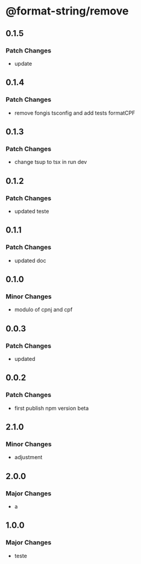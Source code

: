 # @format-string/remove

## 0.1.5

### Patch Changes

- update

## 0.1.4

### Patch Changes

- remove fongis tsconfig and add tests formatCPF

## 0.1.3

### Patch Changes

- change tsup to tsx in run dev

## 0.1.2

### Patch Changes

- updated teste

## 0.1.1

### Patch Changes

- updated doc

## 0.1.0

### Minor Changes

- modulo of cpnj and cpf

## 0.0.3

### Patch Changes

- updated

## 0.0.2

### Patch Changes

- first publish npm version beta

## 2.1.0

### Minor Changes

- adjustment

## 2.0.0

### Major Changes

- a

## 1.0.0

### Major Changes

- teste
